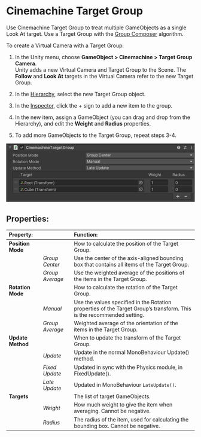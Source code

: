 # Cinemachine Target Group

Use Cinemachine Target Group to treat multiple GameObjects as a single Look At target. Use a Target Group with the [Group Composer](CinemachineAimGroupComposer.html) algorithm.

To create a Virtual Camera with a Target Group:

1. In the Unity menu, choose __GameObject > Cinemachine > Target Group Camera__. <br/>Unity adds a new Virtual Camera and Target Group to the Scene. The __Follow__ and __Look At__ targets in the Virtual Camera refer to the new Target Group.

2. In the [Hierarchy](https://docs.unity3d.com/Manual/Hierarchy.html), select the new Target Group object.

3. In the [Inspector](https://docs.unity3d.com/Manual/UsingTheInspector.html), click the + sign to add a new item to the group.

4. In the new item, assign a GameObject (you can drag and drop from the Hierarchy), and edit the __Weight__ and __Radius__ properties.

5. To add more GameObjects to the Target Group, repeat steps 3-4.

![Cinemachine Target Group with two targets](images/CinemachineTargetGroup.png)

## Properties:

| **Property:** || **Function:** |
|:---|:---|:---|
| __Position Mode__ || How to calculate the position of the Target Group. |
| | _Group Center_ | Use the center of the axis-aligned bounding box that contains all items of the Target Group. |
| | _Group Average_ | Use the weighted average of the positions of the items in the Target Group. |
| __Rotation Mode__ || How to calculate the rotation of the Target Group.  |
| | _Manual_ | Use the values specified in the Rotation properties of the Target Group’s transform.  This is the recommended setting. |
| | _Group Average_ | Weighted average of the orientation of the items in the Target Group. |
| __Update Method__ || When to update the transform of the Target Group. |
| | _Update_ | Update in the normal MonoBehaviour Update() method. |
| | _Fixed Update_ | Updated in sync with the Physics module, in FixedUpdate(). |
| | _Late Update_ | Updated in MonoBehaviour `LateUpdate()`. |
| __Targets__ || The list of target GameObjects. |
| | _Weight_ | How much weight to give the item when averaging. Cannot be negative. |
| | _Radius_ | The radius of the item, used for calculating the bounding box. Cannot be negative. |

